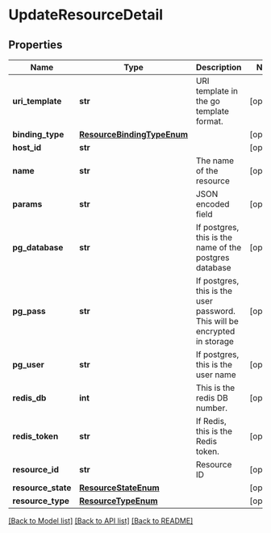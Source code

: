 # UpdateResourceDetail

## Properties
Name | Type | Description | Notes
------------ | ------------- | ------------- | -------------
**uri_template** | **str** | URI template in the go template format. | [optional] 
**binding_type** | [**ResourceBindingTypeEnum**](ResourceBindingTypeEnum.md) |  | [optional] 
**host_id** | **str** |  | [optional] 
**name** | **str** | The name of the resource | [optional] 
**params** | **str** | JSON encoded field | [optional] 
**pg_database** | **str** | If postgres, this is the name of the postgres database | [optional] 
**pg_pass** | **str** | If postgres, this is the user password.  This will be encrypted in storage | [optional] 
**pg_user** | **str** | If postgres, this is the user name | [optional] 
**redis_db** | **int** | This is the redis DB number. | [optional] 
**redis_token** | **str** | If Redis, this is the Redis token. | [optional] 
**resource_id** | **str** | Resource ID | [optional] 
**resource_state** | [**ResourceStateEnum**](ResourceStateEnum.md) |  | [optional] 
**resource_type** | [**ResourceTypeEnum**](ResourceTypeEnum.md) |  | [optional] 

[[Back to Model list]](../README.md#documentation-for-models) [[Back to API list]](../README.md#documentation-for-api-endpoints) [[Back to README]](../README.md)


